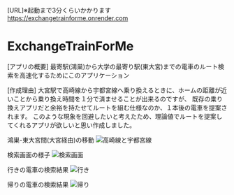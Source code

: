 [URL]※起動まで3分くらいかかります
https://exchangetrainforme.onrender.com

# ExchangeTrainForMe
[アプリの概要]
最寄駅(鴻巣)から大学の最寄り駅(東大宮)までの電車のルート検索を高速化するためにこのアプリケーション

[作成理由]
大宮駅で高崎線から宇都宮線へ乗り換えるときに、ホームの距離が近いことから乗り換え時間を１分で済ませることが出来るのですが、
既存の乗り換えアプリだと余裕を持たせてルートを組む仕様なのか、１本後の電車を提案されます。
このような現象を回避したいと考えたため、理論値でルートを提案してくれるアプリが欲しいと思い作成しました。

鴻巣-東大宮間(大宮経由)の移動
![高崎線と宇都宮線](https://github.com/yoyo1025/ExchangeTrainForMe/assets/132190061/00b8a520-93cf-4606-b90f-d6272f1d7499)

検索画面の様子
![検索画面](https://github.com/yoyo1025/ExchangeTrainForMe/assets/132190061/8be87b56-33d0-41b1-941c-180e17d9e62f)

行きの電車の検索結果
![行き](https://github.com/yoyo1025/ExchangeTrainForMe/assets/132190061/776ca670-2f9c-4f77-8945-108324252108)

帰りの電車の検索結果
![帰り](https://github.com/yoyo1025/ExchangeTrainForMe/assets/132190061/bd591e83-a74a-458a-8c35-9d2d5ae4ed8d)

